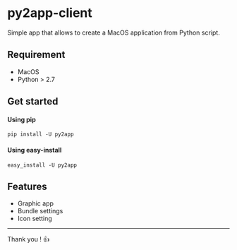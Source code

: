 # py2app-client

Simple app that allows to create a MacOS application from Python script.

## Requirement

* MacOS
* Python > 2.7

## Get started

#### Using pip
```
pip install -U py2app
```
#### Using easy-install
```
easy_install -U py2app
```

## Features

* Graphic app
* Bundle settings
* Icon setting

***

Thank you ! :thumbsup:
